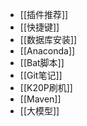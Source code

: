 - [[插件推荐]]
- [[快捷键]]
- [[数据库安装]]
- [[Anaconda]]
- [[Bat脚本]]
- [[Git笔记]]
- [[K20P刷机]]
- [[Maven]]
- [[大模型]]
